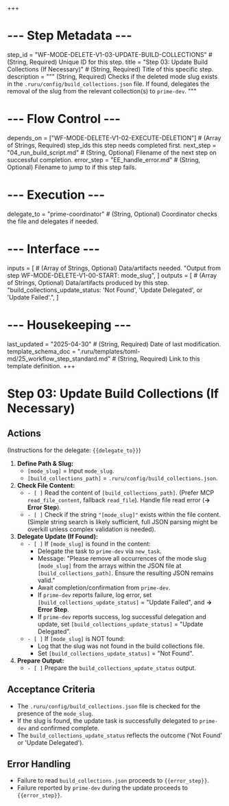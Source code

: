 +++
# --- Step Metadata ---
step_id = "WF-MODE-DELETE-V1-03-UPDATE-BUILD-COLLECTIONS" # (String, Required) Unique ID for this step.
title = "Step 03: Update Build Collections (If Necessary)" # (String, Required) Title of this specific step.
description = """
(String, Required) Checks if the deleted mode slug exists in the
`.ruru/config/build_collections.json` file. If found, delegates the removal
of the slug from the relevant collection(s) to `prime-dev`.
"""

# --- Flow Control ---
depends_on = ["WF-MODE-DELETE-V1-02-EXECUTE-DELETION"] # (Array of Strings, Required) step_ids this step needs completed first.
next_step = "04_run_build_script.md" # (String, Optional) Filename of the next step on successful completion.
error_step = "EE_handle_error.md" # (String, Optional) Filename to jump to if this step fails.

# --- Execution ---
delegate_to = "prime-coordinator" # (String, Optional) Coordinator checks the file and delegates if needed.

# --- Interface ---
inputs = [ # (Array of Strings, Optional) Data/artifacts needed.
    "Output from step WF-MODE-DELETE-V1-00-START: mode_slug",
]
outputs = [ # (Array of Strings, Optional) Data/artifacts produced by this step.
    "build_collections_update_status: 'Not Found', 'Update Delegated', or 'Update Failed'.",
]

# --- Housekeeping ---
last_updated = "2025-04-30" # (String, Required) Date of last modification.
template_schema_doc = ".ruru/templates/toml-md/25_workflow_step_standard.md" # (String, Required) Link to this template definition.
+++

# Step 03: Update Build Collections (If Necessary)

## Actions

(Instructions for the delegate: `{{delegate_to}}`)

1.  **Define Path & Slug:**
    *   `[mode_slug]` = Input `mode_slug`.
    *   `[build_collections_path]` = `.ruru/config/build_collections.json`.
2.  **Check File Content:**
    *   `- [ ]` Read the content of `[build_collections_path]`. (Prefer MCP `read_file_content`, fallback `read_file`). Handle file read error (**-> Error Step**).
    *   `- [ ]` Check if the string `"[mode_slug]"` exists within the file content. (Simple string search is likely sufficient, full JSON parsing might be overkill unless complex validation is needed).
3.  **Delegate Update (If Found):**
    *   `- [ ]` If `[mode_slug]` is found in the content:
        *   Delegate the task to `prime-dev` via `new_task`.
        *   Message: "Please remove all occurrences of the mode slug `[mode_slug]` from the arrays within the JSON file at `[build_collections_path]`. Ensure the resulting JSON remains valid."
        *   Await completion/confirmation from `prime-dev`.
        *   If `prime-dev` reports failure, log error, set `[build_collections_update_status]` = "Update Failed", and **-> Error Step**.
        *   If `prime-dev` reports success, log successful delegation and update, set `[build_collections_update_status]` = "Update Delegated".
    *   `- [ ]` If `[mode_slug]` is NOT found:
        *   Log that the slug was not found in the build collections file.
        *   Set `[build_collections_update_status]` = "Not Found".
4.  **Prepare Output:**
    *   `- [ ]` Prepare the `build_collections_update_status` output.

## Acceptance Criteria

*   The `.ruru/config/build_collections.json` file is checked for the presence of the `mode_slug`.
*   If the slug is found, the update task is successfully delegated to `prime-dev` and confirmed complete.
*   The `build_collections_update_status` reflects the outcome ('Not Found' or 'Update Delegated').

## Error Handling

*   Failure to read `build_collections.json` proceeds to `{{error_step}}`.
*   Failure reported by `prime-dev` during the update proceeds to `{{error_step}}`.
